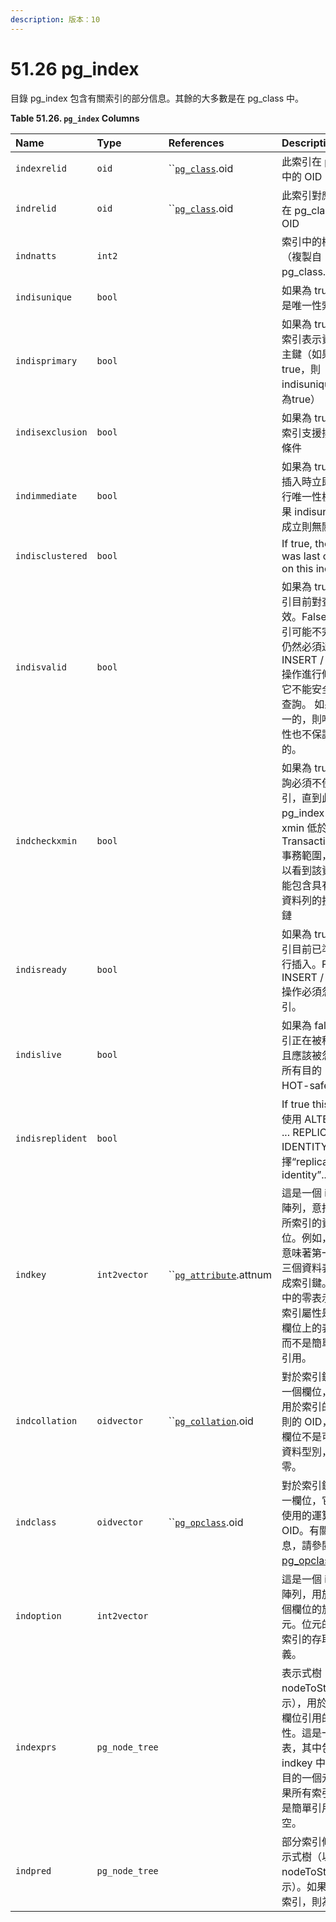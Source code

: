```yaml
---
description: 版本：10
---
```


# 51.26 pg\_index

目錄 pg\_index 包含有關索引的部分信息。其餘的大多數是在 pg\_class 中。

**Table 51.26. `pg_index` Columns**

| Name | Type | References | Description |
| :--- | :--- | :--- | :--- |
| `indexrelid` | `oid` | \`\`[`pg_class`](pg_class.md).oid | 此索引在 pg\_class 中的 OID |
| `indrelid` | `oid` | \`\`[`pg_class`](pg_class.md).oid | 此索引對應資料表在 pg\_class 中的 OID |
| `indnatts` | `int2` |   | 索引中的欄位數（複製自 pg\_class.relnatts） |
| `indisunique` | `bool` |   | 如果為 true，則這是唯一性索引 |
| `indisprimary` | `bool` |   | 如果為 true，則此索引表示資料表的主鍵（如果為 true，則 indisunique 應始終為true） |
| `indisexclusion` | `bool` |   | 如果為 true，則此索引支援排除限制條件 |
| `indimmediate` | `bool` |   | 如果為 true，則在插入時立即強制執行唯一性檢查（如果 indisunique 不成立則無關緊要） |
| `indisclustered` | `bool` |   | If true, the table was last clustered on this index |
| `indisvalid` | `bool` |   | 如果為 true，則索引目前對查詢有效。False 意味著索引可能不完整：它仍然必須通過 INSERT / UPDATE 操作進行修改，但它不能安全地用於查詢。 如果它是唯一的，則唯一性屬性也不保證是真的。 |
| `indcheckxmin` | `bool` |   | 如果為 true，則查詢必須不使用索引，直到此 pg\_index 資料列的 xmin 低於其 TransactionXmin 事務範圍，因為可以看到該資料表可能包含具有不相容資料列的損壞 HOT 鏈 |
| `indisready` | `bool` |   | 如果為 true，則索引目前已準備好進行插入。False 表示 INSERT / UPDATE 操作必須忽略索引。 |
| `indislive` | `bool` |   | 如果為 false，則索引正在被移除，並且應該被忽略用於所有目的（包括 HOT-safety 決策） |
| `indisreplident` | `bool` |   | If true this index 已使用 ALTER TABLE ... REPLICA IDENTITY 選擇“replica identity”... |
| `indkey` | `int2vector` | \`\`[`pg_attribute`](pg_attribute.md).attnum | 這是一個 indnatts 陣列，意指此索引所索引的資料表欄位。例如，值為 1 3 意味著第一個和第三個資料表欄位構成索引鍵。此陣列中的零表示相應的索引屬性是資料表欄位上的表示式，而不是簡單的欄位引用。 |
| `indcollation` | `oidvector` | \`\`[`pg_collation`](pg_collation.md).oid | 對於索引鍵中的每一個欄位，它包含用於索引的排序規則的 OID，如果該欄位不是可合併的資料型別，則為零。 |
| `indclass` | `oidvector` | \`\`[`pg_opclass`](pg_opclass.md).oid | 對於索引鍵中的每一欄位，它包含要使用的運算子類的 OID。有關詳細訊息，請參閱 [pg\_opclass](pg_opclass.md)。 |
| `indoption` | `int2vector` |   | 這是一個 indnatts 陣列，用於儲存每個欄位的旗標位元。位元的意義由索引的存取方法定義。 |
| `indexprs` | `pg_node_tree` |   | 表示式樹（以 nodeToString\(\) 表示），用於不是簡單欄位引用的索引屬性。這是一個列表，其中包含 indkey 中每個零項目的一個元素。如果所有索引屬性都是簡單引用，則為空。 |
| `indpred` | `pg_node_tree` |   | 部分索引條件的表示式樹（以 nodeToString\(\) 表示）。如果不是部分索引，則為空。 |

